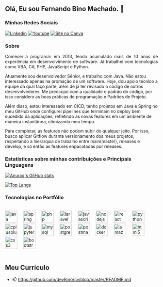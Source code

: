## Olá, Eu sou Fernando Bino Machado. 👋

### Minhas Redes Sociais

[![Linkedin](https://img.shields.io/badge/LinkedIn-0077B5?style=for-the-badge&logo=linkedin&logoColor=white)](https://www.linkedin.com/in/)
[![Youtube](https://img.shields.io/badge/YouTube-FF0000?style=for-the-badge&logo=youtube&logoColor=white)](https://www.youtube.com/@fernandobinomachado3876)
[![Site no Canva](https://img.shields.io/badge/Canva-%2300C4CC.svg?&style=for-the-badge&logo=Canva&logoColor=white)](https://fernando-bino-machado.my.canva.site/)

### Sobre

<p style="text-align: justify;">
Comecei a programar em 2013, tendo acumulado mais de 10 anos de experiência em desenvolvimento de software. Já trabalhei com tecnologias como VBA, C#, PHP, JavaScript e Python.

Atuamente sou desenvolvedor Sênior, e trabalho com Java. Não estou interessado apenas na promação de um software. Hoje, dou apoio técnico a equipe da qual faço parte, além de já ter revisado o código de outros desenvolvedores. 
Me preocupo com a qualidade e padrão do código, por isso considero as boas práticas de programação e Padrões de Projeto.

Além disso, estou interessado em CICD, tenho projetos em Java e Spring no meu GitHub onde configurei pipelines que terminam no deploy bem sucedido da aplicações, refletindo as novas features em um ambiente de maneira instantânea, otimizando meu tempo.

Para completar, as features não podem subir de qualquer jeito. Por isso, busco aplicar Gitflow durante versionamento dos meus projetos, respeitando a hierarquia de trabalho entre main(master), releases e develop, e só então as features enpacotadas por releases.
</p>

### Estatísticas sobre minhas contribuições e Principais Linguagens

[![Anurag's GitHub stats](https://github-readme-stats.vercel.app/api?username=devBino&theme=dracula&show_icons=true)](https://github.com/anuraghazra/github-readme-stats)

[![Top Langs](https://github-readme-stats.vercel.app/api/top-langs/?username=devBino&theme=dracula&hide=html,blade,Jupyter%20Notebook,Less,Css,ejs,hack,roff,shell)](https://github.com/anuraghazra/github-readme-stats)


### Tecnologias no Portfólio

<div style="display: inline_block"><br/>
    <img title="Java" src="https://cdn.jsdelivr.net/gh/devicons/devicon/icons/java/java-original.svg" height="40" alt="java logo"  />
  <img width="12" />
  <img title="Spring" src="https://cdn.jsdelivr.net/gh/devicons/devicon/icons/spring/spring-original.svg" height="40" alt="spring logo"  />
  <img width="12" />
  <img title="PHP" src="https://cdn.jsdelivr.net/gh/devicons/devicon/icons/php/php-original.svg" height="40" alt="php logo"  />
  <img width="12" />
  <img title="Laravel" src="https://cdn.simpleicons.org/laravel/FF2D20" height="40" alt="laravel logo"  />
  <img width="12" />
  <img title="JavaScript" src="https://cdn.jsdelivr.net/gh/devicons/devicon/icons/javascript/javascript-original.svg" height="40" alt="javascript logo"  />
  <img width="12" />
  <img title="NodeJS" src="https://cdn.simpleicons.org/nodedotjs/339933" height="40" alt="nodejs logo"  />
  <img width="12" />
  <img title="React" src="https://cdn.jsdelivr.net/gh/devicons/devicon/icons/react/react-original.svg" height="40" alt="react logo"  />
  <img width="12" />
  <img title="Python" src="https://cdn.simpleicons.org/python/3776AB" height="40" alt="python logo"  />
  <img width="12" />
  <img title="C++" src="https://cdn.jsdelivr.net/gh/devicons/devicon/icons/cplusplus/cplusplus-original.svg" height="40" alt="cplusplus logo"  />
  <img width="12" />
  <img title="Jupyter Notebook" src="https://cdn.jsdelivr.net/gh/devicons/devicon/icons/jupyter/jupyter-original.svg" height="40" alt="jupyter logo"  />
  <img width="12" />
  <img title="MySQL" src="https://cdn.jsdelivr.net/gh/devicons/devicon/icons/mysql/mysql-original.svg" height="40" alt="mysql logo"  />
  <img width="12" />
  <img title="Postgre SQL" src="https://cdn.simpleicons.org/postgresql/4169E1" height="40" alt="postgresql logo"  />
  <img width="12" />
  <img title="Postman" src="https://skillicons.dev/icons?i=postman" height="40" alt="postman logo"  />
  <img width="12" />
  <img title="Docker" src="https://cdn.jsdelivr.net/gh/devicons/devicon/icons/docker/docker-original.svg" height="40" alt="docker logo"  />
  <img width="12" />
  <img title="AWS" src="https://skillicons.dev/icons?i=aws" height="40" alt="amazonwebservices logo"  />
  <img width="12" />
  <img title="Html" src="https://cdn.jsdelivr.net/gh/devicons/devicon/icons/html5/html5-original.svg" height="40" alt="html5 logo"  />
  <img width="12" />
  <img title="CSS" src="https://cdn.jsdelivr.net/gh/devicons/devicon/icons/css3/css3-original.svg" height="40" alt="css3 logo"  />
  <img width="12" />
  <img title="Bootstrap" src="https://cdn.jsdelivr.net/gh/devicons/devicon/icons/bootstrap/bootstrap-original.svg" height="40" alt="bootstrap logo"  />
</div>

<br/>

## Meu Currículo
- 📫 https://github.com/devBino/cv/blob/master/README.md
